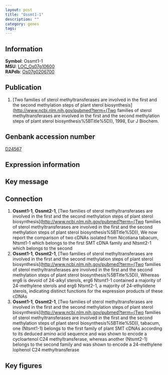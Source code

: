 ```yaml
---
layout: post
title: "Ossmt1-1"
description: ""
category: genes
tags: 
---
```


## Information
__Symbol__: Ossmt1-1  
__MSU__: [LOC_Os07g10600](http://rice.plantbiology.msu.edu/cgi-bin/ORF_infopage.cgi?orf=LOC_Os07g10600)  
__RAPdb__: [Os07g0206700](http://rapdb.dna.affrc.go.jp/viewer/gbrowse_details/irgsp1?name=Os07g0206700)  

## Publication
1. [Two families of sterol methyltransferases are involved in the first and the second methylation steps of plant sterol biosynthesis](http://www.ncbi.nlm.nih.gov/pubmed?term=(Two families of sterol methyltransferases are involved in the first and the second methylation steps of plant sterol biosynthesis%5BTitle%5D)), 1998, Eur J Biochem.

## Genbank accession number
[D24567](http://www.ncbi.nlm.nih.gov/nuccore/D24567)

## Expression information

## Key message

## Connection
1. __Ossmt1-1__, __Ossmt2-1__, [Two families of sterol methyltransferases are involved in the first and the second methylation steps of plant sterol biosynthesis](http://www.ncbi.nlm.nih.gov/pubmed?term=(Two families of sterol methyltransferases are involved in the first and the second methylation steps of plant sterol biosynthesis%5BTitle%5D)),  We now report the comparison of two cDNAs isolated from Nicotiana tabacum, Ntsmt1-1 which belongs to the first SMT cDNA family and Ntsmt2-1 which belongs to the second
2. __Ossmt1-1__, __Ossmt2-1__, [Two families of sterol methyltransferases are involved in the first and the second methylation steps of plant sterol biosynthesis](http://www.ncbi.nlm.nih.gov/pubmed?term=(Two families of sterol methyltransferases are involved in the first and the second methylation steps of plant sterol biosynthesis%5BTitle%5D)),  Whereas erg6 is devoid of 24-alkyl sterols, erg6 Ntsmt1-1 contained a majority of 24-methylene sterols and erg6 Ntsmt2-1, a majority of 24-ethylidene sterols, indicating distinct functions for the expression products of these cDNAs
3. __Ossmt1-1__, __Ossmt2-1__, [Two families of sterol methyltransferases are involved in the first and the second methylation steps of plant sterol biosynthesis](http://www.ncbi.nlm.nih.gov/pubmed?term=(Two families of sterol methyltransferases are involved in the first and the second methylation steps of plant sterol biosynthesis%5BTitle%5D)),  tabacum, one (Ntsmt1-1) belongs to the first family of plant SMT cDNAs according to its deduced amino acid sequence and was shown to encode a cycloartenol C24 methyltransferase, whereas another (Ntsmt2-1) belongs to the second family and was shown to encode a 24-methylene lophenol C24 methyltransferase

## Key figures



